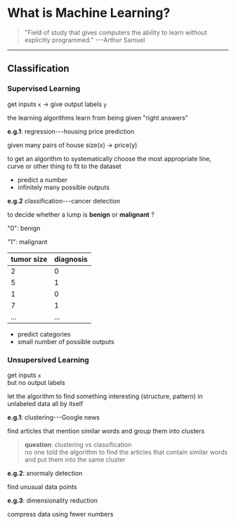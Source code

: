 # What is Machine Learning?

> "Field of study that gives computers the ability to learn without explicitly programmed." ---Arthur Samuel

---

## Classification

### Supervised Learning

get inputs `x`
->
give output labels `y`

the learning algorithms learn from being given "right answers"

**e.g.1**: regression---housing price prediction

given many pairs of house size(x) -> price(y)

to get an algorithm to systematically choose the most appropriate line, curve or other thing to fit to the dataset

* predict a number
* infinitely many possible outputs

**e.g.2** classification---cancer detection

to decide whether a lump is **benign** or **malignant** ?

"0": benign

"1": malignant

|tumor size|diagnosis|
|-|-|
|2|0|
|5|1|
|1|0|
|7|1|
|...|...|

* predict categories
* small number of possible outputs

### Unsupersived Learning

get inputs `x` \
but no output labels

let the algorithm to find something interesting (structure, pattern) in unlabeled data all by itself

**e.g.1**: clustering---Google news

find articles that mention similar words and group them into clusters

>**question**: clustering vs classification \
no one told the algorithm to find the articles that contain similar words and put them into the same cluster

**e.g.2**: anormaly detection

find unusual data points

**e.g.3**: dimensionality reduction

compress data using fewer numbers
